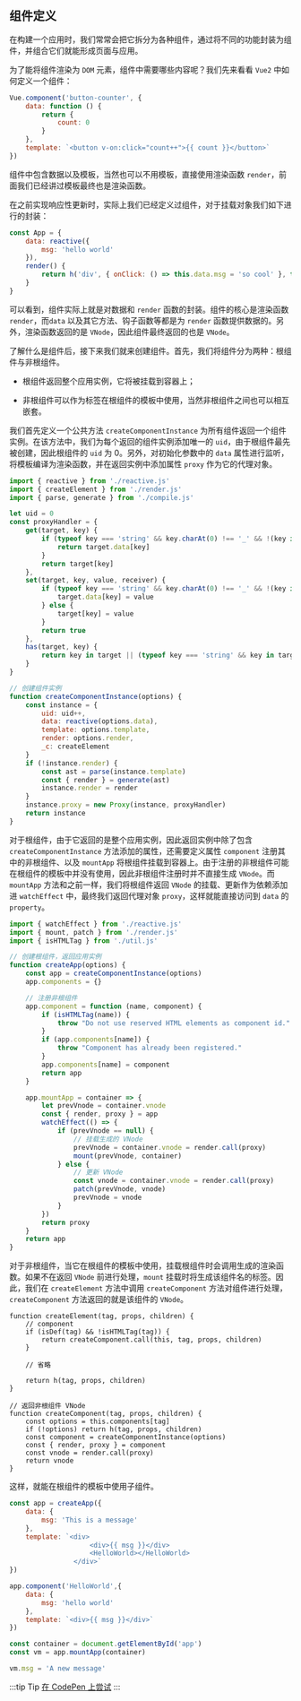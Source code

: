 ## 组件定义

在构建一个应用时，我们常常会把它拆分为各种组件，通过将不同的功能封装为组件，并组合它们就能形成页面与应用。

为了能将组件渲染为 `DOM` 元素，组件中需要哪些内容呢？我们先来看看 `Vue2` 中如何定义一个组件：

```js
Vue.component('button-counter', {
    data: function () {
        return {
            count: 0
        }
    },
    template: `<button v-on:click="count++">{{ count }}</button>`
})
```

组件中包含数据以及模板，当然也可以不用模板，直接使用渲染函数 `render`，前面我们已经讲过模板最终也是渲染函数。

在之前实现响应性更新时，实际上我们已经定义过组件，对于挂载对象我们如下进行的封装：

```js
const App = {
    data: reactive({
        msg: 'hello world'
    }),
    render() {
        return h('div', { onClick: () => this.data.msg = 'so cool' }, this.data.msg)
    }
}
```

可以看到，组件实际上就是对数据和 `render` 函数的封装。组件的核心是渲染函数 `render`，而`data` 以及其它方法、钩子函数等都是为 `render` 函数提供数据的。另外，渲染函数返回的是 `VNode`，因此组件最终返回的也是 `VNode`。

了解什么是组件后，接下来我们就来创建组件。首先，我们将组件分为两种：根组件与非根组件。

* 根组件返回整个应用实例，它将被挂载到容器上；

* 非根组件可以作为标签在根组件的模板中使用，当然非根组件之间也可以相互嵌套。

我们首先定义一个公共方法 `createComponentInstance` 为所有组件返回一个组件实例。在该方法中，我们为每个返回的组件实例添加唯一的 `uid`，由于根组件最先被创建，因此根组件的 `uid` 为 0。另外，对初始化参数中的 `data` 属性进行监听，将模板编译为渲染函数，并在返回实例中添加属性 `proxy` 作为它的代理对象。

```js
import { reactive } from './reactive.js'
import { createElement } from './render.js'
import { parse, generate } from './compile.js'

let uid = 0
const proxyHandler = {
    get(target, key) {
        if (typeof key === 'string' && key.charAt(0) !== '_' && !(key in target)) {
            return target.data[key]
        }
        return target[key]
    },
    set(target, key, value, receiver) {
        if (typeof key === 'string' && key.charAt(0) !== '_' && !(key in target)) {
            target.data[key] = value
        } else {
            target[key] = value
        }
        return true
    },
    has(target, key) {
        return key in target || (typeof key === 'string' && key in target.data)
    }
}

// 创建组件实例
function createComponentInstance(options) {
    const instance = {
        uid: uid++,
        data: reactive(options.data),
        template: options.template,
        render: options.render,
        _c: createElement
    }
    if (!instance.render) {
        const ast = parse(instance.template)
        const { render } = generate(ast)
        instance.render = render
    }
    instance.proxy = new Proxy(instance, proxyHandler)
    return instance
}
```

对于根组件，由于它返回的是整个应用实例，因此返回实例中除了包含 `createComponentInstance` 方法添加的属性，还需要定义属性 `component` 注册其中的非根组件、以及 `mountApp` 将根组件挂载到容器上。由于注册的非根组件可能在根组件的模板中并没有使用，因此非根组件注册时并不直接生成 `VNode`。而 `mountApp` 方法和之前一样，我们将根组件返回 `VNode` 的挂载、更新作为依赖添加进 `watchEffect` 中，最终我们返回代理对象 `proxy`，这样就能直接访问到 `data` 的 `property`。

```js
import { watchEffect } from './reactive.js'
import { mount, patch } from './render.js'
import { isHTMLTag } from './util.js'

// 创建根组件，返回应用实例
function createApp(options) {
    const app = createComponentInstance(options)
    app.components = {}

    // 注册非根组件
    app.component = function (name, component) {
        if (isHTMLTag(name)) {
            throw "Do not use reserved HTML elements as component id."
        }
        if (app.components[name]) {
            throw "Component has already been registered."
        }
        app.components[name] = component
        return app
    }

    app.mountApp = container => {
        let prevVnode = container.vnode
        const { render, proxy } = app
        watchEffect(() => {
            if (prevVnode == null) {
                // 挂载生成的 VNode
                prevVnode = container.vnode = render.call(proxy)
                mount(prevVnode, container)
            } else {
                // 更新 VNode
                const vnode = container.vnode = render.call(proxy)
                patch(prevVnode, vnode)
                prevVnode = vnode
            }
        })
        return proxy
    }
    return app
}
```

对于非根组件，当它在根组件的模板中使用，挂载根组件时会调用生成的渲染函数。如果不在返回 `VNode` 前进行处理，`mount` 挂载时将生成该组件名的标签。因此，我们在 `createElement` 方法中调用 `createComponent` 方法对组件进行处理，`createComponent` 方法返回的就是该组件的 `VNode`。

```js{2-5}
function createElement(tag, props, children) {
    // component
    if (isDef(tag) && !isHTMLTag(tag)) {
        return createComponent.call(this, tag, props, children)
    }

    // 省略

    return h(tag, props, children)
}

// 返回非根组件 VNode
function createComponent(tag, props, children) {
    const options = this.components[tag]
    if (!options) return h(tag, props, children)
    const component = createComponentInstance(options)
    const { render, proxy } = component
    const vnode = render.call(proxy)
    return vnode
}
```

这样，就能在根组件的模板中使用子组件。

```js
const app = createApp({
    data: {
        msg: 'This is a message'
    },
    template: `<div>
                    <div>{{ msg }}</div>
                    <HelloWorld></HelloWorld>
                </div>`
})

app.component('HelloWorld',{
    data: {
        msg: 'hello world'
    },
    template: `<div>{{ msg }}</div>`
})

const container = document.getElementById('app')
const vm = app.mountApp(container)

vm.msg = 'A new message'
```

:::tip Tip
[在 CodePen 上尝试](https://codepen.io/yangzheli/pen/abLBjdB)
:::

<!-- ## 组件间数据传递

## 动态组件 -->